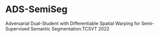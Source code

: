 # ADS-SemiSeg
Adversarial Dual-Student with Differentiable Spatial Warping for Semi-Supervised Semantic Segmentation.TCSVT 2022

